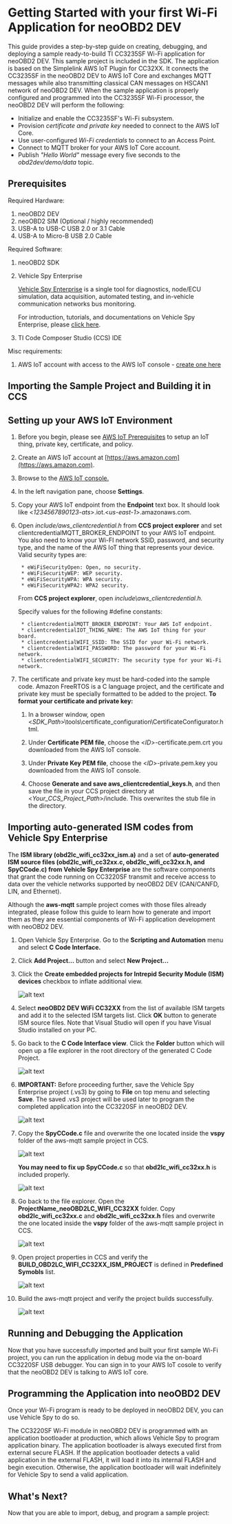 # Getting Started with your first Wi-Fi Application for neoOBD2 DEV

This guide provides a step-by-step guide on creating, debugging, and deploying a sample ready-to-build TI CC3235SF Wi-Fi application for neoOBD2 DEV. This sample project is included in the SDK. The application is based on the Simplelink AWS IoT Plugin for CC32XX. It connects the CC3235SF in the neoOBD2 DEV to AWS IoT Core and exchanges MQTT messages while also transmitting classical CAN messages on HSCAN1 network of neoOBD2 DEV. When the sample application is properly configured and programmed into the CC3235SF Wi-Fi processor, the neoOBD2 DEV will perform the following:

* Initialize and enable the CC3235SF's Wi-Fi subsystem.
* Provision *certificate and private key* needed to connect to the AWS IoT Core.
* Use user-configured *Wi-Fi credentials* to connect to an Access Point.
* Connect to MQTT broker for your AWS IoT Core account.
* Publish *"Hello World"* message every five seconds to the *obd2dev/demo/data* topic.

## Prerequisites

Required Hardware:

1. neoOBD2 DEV
2. neoOBD2 SIM (Optional / highly recommended)
3. USB-A to USB-C USB 2.0 or 3.1 Cable
4. USB-A to Micro-B USB 2.0 Cable

Required Software:

1. neoOBD2 SDK
2. Vehicle Spy Enterprise

    [Vehicle Spy Enterprise](https://store.intrepidcs.com/Vehicle-Spy-p/vspy-3-ent.htm) is a single tool for diagnostics, node/ECU simulation, data acquisition, automated testing, and in-vehicle communication networks bus monitoring.
    
    For introduction, tutorials, and documentations on Vehicle Spy Enterprise, please [click here](https://cdn.intrepidcs.net/support/VehicleSpy/vehiclespyhelpdoc.html).

3. TI Code Composer Studio (CCS) IDE

Misc requirements:

1. AWS IoT account with access to the AWS IoT console - [create one here](https://aws.amazon.com)
	
## Importing the Sample Project and Building it in CCS

## Setting up your AWS IoT Environment

1. Before you begin, please see [AWS IoT Prerequisites](https://docs.aws.amazon.com/freertos/latest/userguide/freertos-prereqs.html) to setup an IoT thing, private key, certificate, and policy.

2. Create an AWS IoT account at [https://aws.amazon.com](https://aws.amazon.com).

3. Browse to the [AWS IoT console.](https://console.aws.amazon.com/iotv2/)

4. In the left navigation pane, choose **Settings**.

5. Copy your AWS IoT endpoint from the **Endpoint** text box. It should look like <*1234567890123-ats*>.iot.<*us-east-1*>.amazonaws.com.
	
6. Open *include/aws_clientcredential.h* from **CCS project explorer** and set clientcredentialMQTT_BROKER_ENDPOINT to your AWS IoT endpoint. You also need to know your Wi-FI network SSID, password, and security type, and the name of the AWS IoT thing that represents your device. Valid security types are:

	    * eWiFiSecurityOpen: Open, no security.
	    * eWiFiSecurityWEP: WEP security.
	    * eWiFiSecurityWPA: WPA security.
	    * eWiFiSecurityWPA2: WPA2 security.

    From **CCS project explorer**, open *include\aws_clientcredential.h.*

    Specify values for the following #define constants:

    	* clientcredentialMQTT_BROKER_ENDPOINT: Your AWS IoT endpoint.
	    * clientcredentialIOT_THING_NAME: The AWS IoT thing for your board.
	    * clientcredentialWIFI_SSID: The SSID for your Wi-Fi network.
	    * clientcredentialWIFI_PASSWORD: The password for your Wi-Fi network.
	    * clientcredentialWIFI_SECURITY: The security type for your Wi-Fi network.
	
7. The certificate and private key must be hard-coded into the sample code. Amazon FreeRTOS is a C language project, and the certificate and private key must be specially formatted to be added to the project. **To format your certificate and private key:**

	1. In a browser window, open <*SDK_Path*>\tools\certificate_configuration\CertificateConfigurator.html.

	2. Under **Certificate PEM file**, choose the <*ID*>-certificate.pem.crt you downloaded from the AWS IoT console.

	3. Under **Private Key PEM file**, choose the <*ID*>-private.pem.key you downloaded from the AWS IoT console.

	4. Choose **Generate and save aws_clientcredential_keys.h**, and then save the file in your CCS project directory at <*Your_CCS_Project_Path*>/include. This overwrites the stub file in the directory.

## Importing auto-generated ISM codes from Vehicle Spy Enterprise

The **ISM library (obd2lc_wifi_cc32xx_ism.a)** and a set of **auto-generated ISM source files (obd2lc_wifi_cc32xx.c, obd2lc_wifi_cc32xx.h, and SpyCCode.c) from Vehicle Spy Enterprise** are the software components that grant the code running on CC3220SF transmit and receive access to data over the vehicle networks supported by neoOBD2 DEV (CAN/CANFD, LIN, and Ethernet).

Although the **aws-mqtt** sample project comes with those files already integrated, please follow this guide to learn how to generate and import them as they are essential components of Wi-Fi application development with neoOBD2 DEV.

1. Open Vehicle Spy Enterprise. Go to the **Scripting and Automation** menu and select **C Code Interface.** 

2. Click **Add Project...** button and select **New Project...**

3. Click the **Create embedded projects for Intrepid Security Module (ISM) devices** checkbox to inflate additional view.

	![alt text](../images/16-New_WiFi_CCIF_Project.PNG "Vehicle Spy create new CCIF Project")

4. Select **neoOBD2 DEV WiFi CC32XX** from the list of available ISM targets and add it to the selected ISM targets list. Click **OK** button to generate ISM source files. Note that Visual Studio will open if you have Visual Studio installed on your PC.

5. Go back to the **C Code Interface view**. Click the **Folder** button which will open up a file explorer in the root directory of the generated C Code Project. 

	![alt text](../images/17-Open_CCIF_Proj_Folder.PNG "Open the create CCIF Project Root Directory")

6. **IMPORTANT:** Before proceeding further, save the Vehicle Spy Enterprise project (.vs3) by going to **File** on top menu and selecting **Save**. The saved .vs3 project will be used later to program the completed application into the CC3220SF in neoOBD2 DEV.

	![alt text](../images/26-Save_Vspy_Project.PNG "Open the create CCIF Project Root Directory")

7. Copy the **SpyCCode.c** file and overwrite the one located inside the **vspy** folder of the aws-mqtt sample project in CCS.

	![alt text](../images/18-Export_SpyCCode.PNG "Overwrite ISM source codes in CCS project")
	
    **You may need to fix up SpyCCode.c** so that **obd2lc_wifi_cc32xx.h** is included properly.
	
	![alt text](../images/32-spyccode_fixup.PNG "Header fix in SpyCCode.c")
	
8. Go back to the file explorer. Open the **ProjectName_neoOBD2LC_WIFI_CC32XX** folder. Copy **obd2lc_wifi_cc32xx.c** and **obd2lc_wifi_cc32xx.h** files and overwrite the one located inside the **vspy** folder of the aws-mqtt sample project in CCS.

	![alt text](../images/19-Export_obd2lc_wifi_cc32xx.PNG "Overwrite ISM source codes in CCS project")

9. Open project properties in CCS and verify the **BUILD_OBD2LC_WIFI_CC32XX_ISM_PROJECT** is defined in **Predefined Symobls** list.

	![alt text](../images/20-CCS_wifi_define.PNG "Add preprocessor macro for Wi-Fi project")

10. Build the aws-mqtt project and verify the project builds successfully.
	
	![alt text](../images/21-CCS_Success_Build.PNG "Build CCS Project")
	
## Running and Debugging the Application
	
Now that you have successfully imported and built your first sample Wi-Fi project, you can run the application in debug mode via the on-board CC3220SF USB debugger. You can sign in to your AWS IoT cosole to verify that the neoOBD2 DEV is talking to AWS IoT core.
	
## Programming the Application into neoOBD2 DEV

Once your Wi-Fi program is ready to be deployed in neoOBD2 DEV, you can use Vehicle Spy to do so.

The CC3220SF Wi-Fi module in neoOBD2 DEV is programmed with an application bootloader at production, which allows Vehicle Spy to program application binary. The application bootloader is always executed first from external secure FLASH. If the application bootloader detects a valid application in the external FLASH, it will load it into its internal FLASH and begin execution. Otherwise, the application bootloader will wait indefinitely for Vehicle Spy to send a valid application. 

## What's Next?

Now that you are able to import, debug, and program a sample project: 

